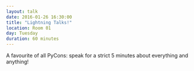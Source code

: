 ```yaml
---
layout: talk
date: 2016-01-26 16:30:00
title: "Lightning Talks!"
location: Room 01
day: Tuesday
duration: 60 minutes
---
```


A favourite of all PyCons: speak for a strict 5 minutes about everything and
anything!
